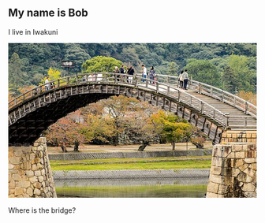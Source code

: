 
## My name is Bob

I live in Iwakuni

[![bridge](kintaibridge.jpg)](https://en.wikipedia.org/wiki/Iwakuni)

Where is the bridge?
